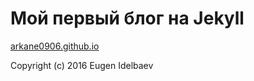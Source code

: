 # Мой первый блог на Jekyll

[arkane0906.github.io](arkane0906.github.io)

Copyright (c) 2016 Eugen Idelbaev
